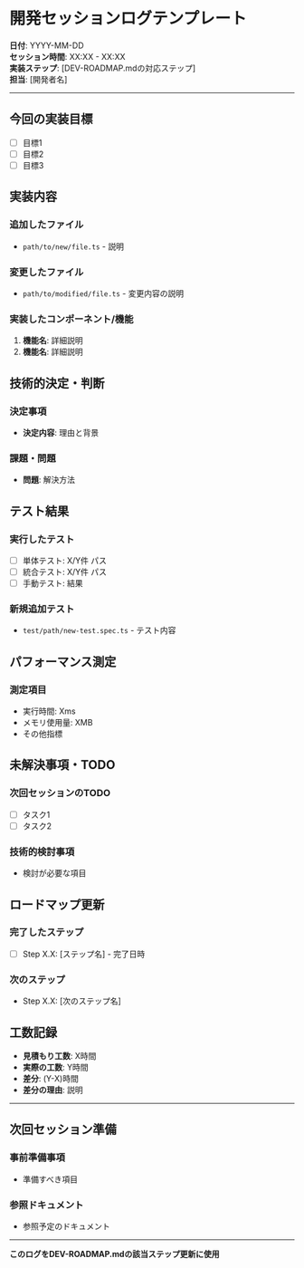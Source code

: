 # 開発セッションログテンプレート

**日付**: YYYY-MM-DD  
**セッション時間**: XX:XX - XX:XX  
**実装ステップ**: [DEV-ROADMAP.mdの対応ステップ]  
**担当**: [開発者名]

---

## 今回の実装目標
- [ ] 目標1
- [ ] 目標2
- [ ] 目標3

## 実装内容

### 追加したファイル
- `path/to/new/file.ts` - 説明

### 変更したファイル
- `path/to/modified/file.ts` - 変更内容の説明

### 実装したコンポーネント/機能
1. **機能名**: 詳細説明
2. **機能名**: 詳細説明

## 技術的決定・判断

### 決定事項
- **決定内容**: 理由と背景

### 課題・問題
- **問題**: 解決方法

## テスト結果

### 実行したテスト
- [ ] 単体テスト: X/Y件 パス
- [ ] 統合テスト: X/Y件 パス
- [ ] 手動テスト: 結果

### 新規追加テスト
- `test/path/new-test.spec.ts` - テスト内容

## パフォーマンス測定

### 測定項目
- 実行時間: Xms
- メモリ使用量: XMB
- その他指標

## 未解決事項・TODO

### 次回セッションのTODO
- [ ] タスク1
- [ ] タスク2

### 技術的検討事項
- 検討が必要な項目

## ロードマップ更新

### 完了したステップ
- [ ] Step X.X: [ステップ名] - 完了日時

### 次のステップ
- Step X.X: [次のステップ名]

## 工数記録

- **見積もり工数**: X時間
- **実際の工数**: Y時間
- **差分**: (Y-X)時間
- **差分の理由**: 説明

---

## 次回セッション準備

### 事前準備事項
- 準備すべき項目

### 参照ドキュメント
- 参照予定のドキュメント

---
**このログをDEV-ROADMAP.mdの該当ステップ更新に使用**